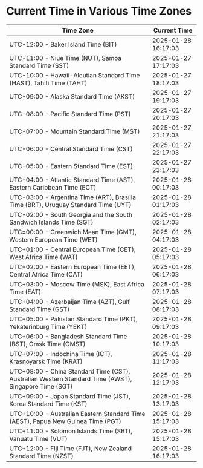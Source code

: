 # Current Time in Various Time Zones

| Time Zone | Current Time |
|-----------|--------------|
| UTC-12:00 - Baker Island Time (BIT) | 2025-01-28 16:17:03 |
| UTC-11:00 - Niue Time (NUT), Samoa Standard Time (SST) | 2025-01-27 17:17:03 |
| UTC-10:00 - Hawaii-Aleutian Standard Time (HAST), Tahiti Time (TAHT) | 2025-01-27 18:17:03 |
| UTC-09:00 - Alaska Standard Time (AKST) | 2025-01-27 19:17:03 |
| UTC-08:00 - Pacific Standard Time (PST) | 2025-01-27 20:17:03 |
| UTC-07:00 - Mountain Standard Time (MST) | 2025-01-27 21:17:03 |
| UTC-06:00 - Central Standard Time (CST) | 2025-01-27 22:17:03 |
| UTC-05:00 - Eastern Standard Time (EST) | 2025-01-27 23:17:03 |
| UTC-04:00 - Atlantic Standard Time (AST), Eastern Caribbean Time (ECT) | 2025-01-28 00:17:03 |
| UTC-03:00 - Argentina Time (ART), Brasília Time (BRT), Uruguay Standard Time (UYT) | 2025-01-28 01:17:03 |
| UTC-02:00 - South Georgia and the South Sandwich Islands Time (SGT) | 2025-01-28 02:17:03 |
| UTC±00:00 - Greenwich Mean Time (GMT), Western European Time (WET) | 2025-01-28 04:17:03 |
| UTC+01:00 - Central European Time (CET), West Africa Time (WAT) | 2025-01-28 05:17:03 |
| UTC+02:00 - Eastern European Time (EET), Central Africa Time (CAT) | 2025-01-28 06:17:03 |
| UTC+03:00 - Moscow Time (MSK), East Africa Time (EAT) | 2025-01-28 07:17:03 |
| UTC+04:00 - Azerbaijan Time (AZT), Gulf Standard Time (GST) | 2025-01-28 08:17:03 |
| UTC+05:00 - Pakistan Standard Time (PKT), Yekaterinburg Time (YEKT) | 2025-01-28 09:17:03 |
| UTC+06:00 - Bangladesh Standard Time (BST), Omsk Time (OMST) | 2025-01-28 10:17:03 |
| UTC+07:00 - Indochina Time (ICT), Krasnoyarsk Time (KRAT) | 2025-01-28 11:17:03 |
| UTC+08:00 - China Standard Time (CST), Australian Western Standard Time (AWST), Singapore Time (SGT) | 2025-01-28 12:17:03 |
| UTC+09:00 - Japan Standard Time (JST), Korea Standard Time (KST) | 2025-01-28 13:17:03 |
| UTC+10:00 - Australian Eastern Standard Time (AEST), Papua New Guinea Time (PGT) | 2025-01-28 15:17:03 |
| UTC+11:00 - Solomon Islands Time (SBT), Vanuatu Time (VUT) | 2025-01-28 15:17:03 |
| UTC+12:00 - Fiji Time (FJT), New Zealand Standard Time (NZST) | 2025-01-28 16:17:03 |
